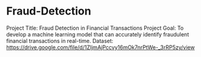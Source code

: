 # Fraud-Detection
Project Title: Fraud Detection in Financial Transactions Project Goal: To develop a machine learning model that can accurately identify fraudulent financial transactions in real-time.
 Dataset: https://drive.google.com/file/d/1ZIjmAjPccvy16mOk7nrPtWe-_3rRP5zy/view

